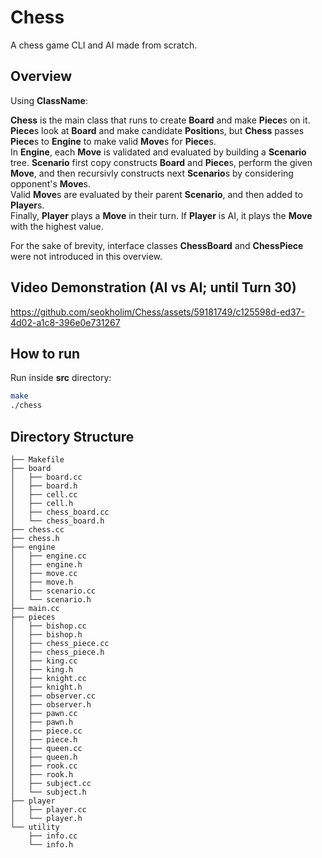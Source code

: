 # Chess

A chess game CLI and AI made from scratch.

## Overview

Using **ClassName**: 

**Chess** is the main class that runs to create **Board** and make **Piece**s on it.        
**Piece**s look at **Board** and make candidate **Position**s, but **Chess** passes **Piece**s to **Engine** to make valid **Move**s for **Piece**s.     
In **Engine**, each **Move** is validated and evaluated by building a **Scenario** tree. **Scenario** first copy constructs **Board** and **Piece**s, perform the given **Move**, and then recursivly constructs next **Scenario**s by considering opponent's **Move**s.     
Valid **Move**s are evaluated by their parent **Scenario**, and then added to **Player**s.     
Finally, **Player** plays a **Move** in their turn. If **Player** is AI, it plays the **Move** with the highest value.   

For the sake of brevity, interface classes **ChessBoard** and **ChessPiece** were not introduced in this overview.

## Video Demonstration (AI vs AI; until Turn 30)
https://github.com/seokholim/Chess/assets/59181749/c125598d-ed37-4d02-a1c8-396e0e731267

## How to run

Run inside **src** directory:

```bash
make
./chess
```  

## Directory Structure  

```
├── Makefile
├── board
│   ├── board.cc
│   ├── board.h
│   ├── cell.cc
│   ├── cell.h
│   ├── chess_board.cc
│   └── chess_board.h
├── chess.cc
├── chess.h
├── engine
│   ├── engine.cc
│   ├── engine.h
│   ├── move.cc
│   ├── move.h
│   ├── scenario.cc
│   └── scenario.h
├── main.cc
├── pieces
│   ├── bishop.cc
│   ├── bishop.h
│   ├── chess_piece.cc
│   ├── chess_piece.h
│   ├── king.cc
│   ├── king.h
│   ├── knight.cc
│   ├── knight.h
│   ├── observer.cc
│   ├── observer.h
│   ├── pawn.cc
│   ├── pawn.h
│   ├── piece.cc
│   ├── piece.h
│   ├── queen.cc
│   ├── queen.h
│   ├── rook.cc
│   ├── rook.h
│   ├── subject.cc
│   └── subject.h
├── player
│   ├── player.cc
│   └── player.h
└── utility
    ├── info.cc
    └── info.h
```
